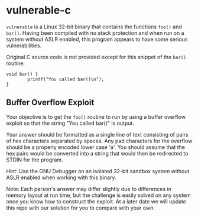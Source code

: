 # vulnerable-c

`vulnerable` is a Linux 32-bit binary that contains the functions
`foo()` and `bar()`.  Having been compiled with no stack protection
and when run on a system without ASLR enabled, this program appears
to have some serious vulnerabilities.

Original C source code is not provided except for this snippet of
the `bar()` routine:

```
void bar() {
        printf("You called bar()\n");
}
```

## Buffer Overflow Exploit

Your objective is to get the `foo()` routine to run by using a buffer
overflow exploit so that the string "You called bar()" is output.

Your answer should be formatted as a single line of text consisting of
pairs of hex characters separated by spaces.  Any pad characters for the
overflow should be a properly encoded lower case 'a'.  You should assume
that the hex pairs would be converted into a string that would then be
redirected to STDIN for the program.

Hint: Use the GNU Debugger on an isolated 32-bit sandbox system without
ASLR enabled when working with this binary.

Note: Each person's answer may differ slightly due to differences in
memory layout at run time, but the challenge is easily solved on any
system once you know how to construct the exploit.  At a later date we
will update this repo with our solution for you to compare with your
own.
